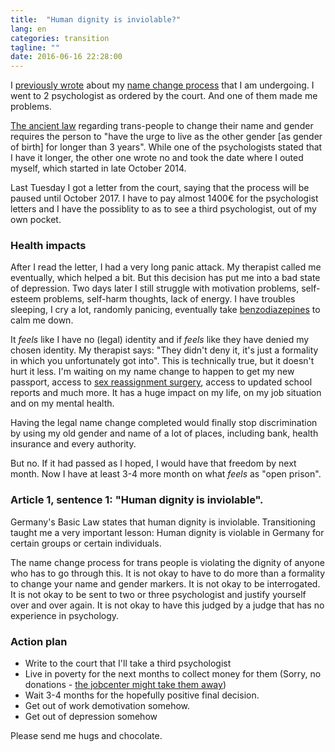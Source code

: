```yaml
---
title:  "Human dignity is inviolable?"
lang: en
categories: transition
tagline: ""
date: 2016-06-16 22:28:00
---
```


I [previously wrote] about my [name change process] that I am undergoing. I went to 2 psychologist as ordered by the court. And one of them made me problems.

[The ancient law] regarding trans-people to change their name and gender requires the person to "have the urge to live as the other gender [as gender of birth] for longer than 3 years". While one of the psychologists stated that I have it longer, the other one wrote no and took the date where I outed myself, which started in late October 2014. 

Last Tuesday I got a letter from the court, saying that the process will be paused until October 2017. I have to pay almost 1400€ for the psychologist letters and I have the possiblity to as to see a third psychologist, out of my own pocket. 

### Health impacts

After I read the letter, I had a very long panic attack. My therapist called me eventually, which helped a bit. But this decision has put me into a bad state of depression. 
Two days later I still struggle with motivation problems, self-esteem problems, self-harm thoughts, lack of energy. I have troubles sleeping, I cry a lot, randomly panicing, eventually take [benzodiazepines] to calm me down. 

It *feels* like I have no (legal) identity and if *feels* like they have denied my chosen identity. My therapist says: "They didn't deny it, it's just a formality in which you unfortunately got into". This is technically true, but it doesn't hurt it less. I'm waiting on my name change to happen to get my new passport, access to [sex reassignment surgery], access to updated school reports and much more. It has a huge impact on my life, on my job situation and on my mental health. 

Having the legal name change completed would finally stop discrimination by using my old gender and name of a lot of places, including bank, health insurance and every authority. 

But no. If it had passed as I hoped, I would have that freedom by next month. Now I have at least 3-4 more month on what *feels* as "open prison".

### Article 1, sentence 1: "Human dignity is inviolable".

Germany's Basic Law states that human dignity is inviolable. Transitioning taught me a very important lesson: Human dignity is violable in Germany for certain groups or certain individuals.

The name change process for trans people is violating the dignity of anyone who has to go through this. It is not okay to have to do more than a formality to change your name and gender markers. It is not okay to be interrogated. It is not okay to be sent to two or three psychologist and justify yourself over and over again. It is not okay to have this judged by a judge that has no experience in psychology.

### Action plan
- Write to the court that I'll take a third psychologist
- Live in poverty for the next months to collect money for them (Sorry, no donations - [the jobcenter might take them away])
- Wait 3-4 months for the hopefully positive final decision.
- Get out of work demotivation somehow.
- Get out of depression somehow

Please send me hugs and chocolate.

[the jobcenter might take them away]: http://berliner-alv.de/images/pdf_word/6_geldgeschenke.pdf
[sex reassignment surgery]: https://en.wikipedia.org/wiki/Sex_reassignment_surgery
[benzodiazepines]: https://en.wikipedia.org/wiki/Benzodiazepine
[The ancient law]: https://www.gesetze-im-internet.de/tsg/BJNR016540980.html
[previously wrote]: http://jglauche.de/posts/misc/2016-01-30-discrimination-by-law/
[name change process]: http://jglauche.de/posts/misc/2016-01-16-legal-name-change/



